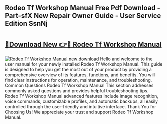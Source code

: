 ## Rodeo Tf Workshop Manual Free Pdf Download - Part-sfX New Repair Owner Guide - User Service Edition SsnNj

# <h2><a href="http://bc77230.oget.top/?id=Rodeo+Tf+Workshop+Manual">🔗Download New 👉🔴 Rodeo Tf Workshop Manual</a></h2>

[![Rodeo Tf Workshop Manual new download](https://i.imgur.com/5g1atiW.png)](http://bc77230.oget.top/?id=Rodeo+Tf+Workshop+Manual)
Hello and welcome to the user manual for your newly installed Rodeo Tf Workshop Manual. This guide is designed to help you get the most out of your product by providing a comprehensive overview of its features, functions, and benefits. You will find clear instructions for operation, maintenance, and troubleshooting. Common Questions Rodeo Tf Workshop Manual This section addresses commonly asked questions and provides helpful troubleshooting tips. Rodeo Tf Workshop Manual advanced features include image recognition, voice commands, customizable profiles, and automatic backups, all easily controlled through the user-friendly and intuitive interface. Thank You for Choosing Us! We appreciate your trust and support Rodeo Tf Workshop Manual.
